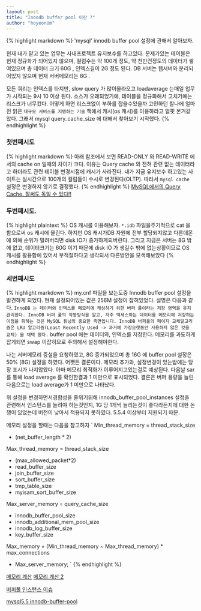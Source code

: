 ```yaml
---
layout: post
title: "Inoodb buffer pool 이란 ?"
author: "hoyeonUm"
---
```

{% highlight markdown %}
'mysql' innodb buffer pool 설정에 관해서 알아보자.


현재 내가 맡고 있는 업무는 사내프로젝트 유지보수를 하고있다.
문제가있는 테이블은 현재 정규화가 되어있지 않으며, 컬럼수는 약 100개 정도,  약 천만건정도의 데이터가 쌓여있으며 총 데이터 크기 60G , 인덱스길이 2G 정도 된다.  DB 서버는 웹서버와 분리되어있지 않으며 현재 서버메모리는 8G .


모든 쿼리는 인덱스를 타지만, slow query 가 많이올라오고 loadaverage 는매일 업무가 시작되는 9시  10 이상 튄다.
소스가 오래되었기에, 테이블을 정규화해서 고치기에는 리스크가 너무컸다. 어떻게 하면 리스크없이 부하를 잡을수있을까 고민하던 찰나에 얼마전 읽은 `대규모 서비스를 지탱하는 기술` 책에서 캐시(os 캐시)를 이용하라고 얼핏 본거같았다. 그래서 mysql query_cache_size 에 대해서 찾아보기 시작했다.
{% endhighlight %}

### 첫번째시도
{% highlight markdown %}
아래 참조에서 보면 READ-ONLY 와 READ-WRITE 에서의 cache on 일때의 차이가 크다. 이유는 Query cache 와 전혀 관련 없는 데이터라고 하더라도 관련 테이블 변경시점에 캐시가 사라진다. 내가 지금 유지보수 하고있는 사이트는 실시간으로 100개의 컬럼들이 수시로 변경된다(OLTP). 따라서 `mysql cache` 설정은 변경하지 않기로 결정했다.
{% endhighlight %}
[MySQL에서의 Query Cache. 잘써도 독일 수 있다!!](http://blog.naver.com/PostView.nhn?blogId=bomyzzang&logNo=220797362103&parentCategoryNo=&categoryNo=10&viewDate=&isShowPopularPosts=true&from=search)


### 두번째시도.
{% highlight plaintext %}
OS 캐시를 이용해보자. `*.idb` 파일을주기적으로  cat 을 함으로써 os 캐시에 올린다. 하지만 OS 캐시가DB 자원에 전부 할당되지않고 다른데몬에 의해 순위가 밀려버리면 disk IO가 증가하게되버린다. 그리고 지금은 서버는 8G 밖에 없고, 데이터크기는 60G 이기 때문에 disk IO 가 생길수 밖에 없는상황이므로 OS 캐시를 활용함에 있어서 부적절하다고 생각되서 다른방안을 모색해보았다
{% endhighlight %}

### 세번째시도
{% highlight markdown %}
my.cnf 파일을 보는도중 Innodb buffer pool 설정을 발견하게 되었다. 현재 설정되어있는 값은 256M 설정이 잡혀있었다.
설명은 다음과 같다.
`InnoDB 는 데이터와 인덱스를 메모리에 캐싱하기 위한 버퍼 풀이라는 저장 영역을 유지 관리한다. InnoDB 버퍼 풀의 작동방식을 알고, 자주 액세스하는 데이터를 메모리에 저장하는 이점을 취하는 것은 MySQL 튜닝의 중요한 측면입니다. InnoDB 버퍼풀의 페이지 교체알고리즘은 LRU 알고리즘(Least Recently Used -> 과거에 가장오랫동안 사용하지 않은 것을 교체) 을 채택
했다.`
buffer pool 에는 데이터와, 인덱스를 저장한다.
메모리를 과도하게 잡게되면 swap 이잡히므로 주의해서 설정해야한다.

나는 서버메모리 증설을 요청하였고, 8G 증가되었으며 총 16G 에 buffer pool 설정은 50% (8G) 설정을 하였다.
어쨋든 결론이다.  메모리 추가와, 설정변경이 있는밤에는 당장 표시가 나지않았다. 아마 메모리 최적화가 이루어지고있는걸로 예상된다.
다음날  sar 를 통해 load average 를 확인한결과 1 미만으로 표시되었다.
결론은 버퍼 용량을 늘린다음으로는 load average가 1 미만으로 나타났다.

위 설정을 변경하면서경합성을 줄위기위해 innodb_buffer_pool_instances 설정을  관련해서 인스턴스를 늘려야 하는것인지,  1G 당 1개씩 늘리는것이 좋다라든지에 대한 논쟁이 있었는데 
버전이 낮아서 적용되지 못하였다. 5.5.4 이상부터 지원되기 때문.

메모리 설정을 할때는 다음을 참고하자
`
Min_thread_memory =
  thread_stack_size
  + (net_buffer_length * 2)

Max_thread_memory =
  thread_stack_size
  + (max_allowed_packet*2)
  + read_buffer_size
  + join_buffer_size
  + sort_buffer_size
  + tmp_table_size
  + myisam_sort_buffer_size

Max_server_memory =
  query_cache_size
  + innodb_buffer_pool_size
  + innodb_additional_mem_pool_size
  + innodb_log_buffer_size
  + key_buffer_size

Max_memory =
  (Min_thread_memory ~ Max_thread_memory) * max_connections
  + Max_server_memory;
`
{% endhighlight %}

[메모리 계산](http://intomysql.blogspot.com/2010/12/mysql_9509.html)
[메모리 계산 2](http://code-factory.tistory.com/m/41)

[버퍼풀 인스턴스 이슈](https://blog.jcole.us/2010/09/28/mysql-swap-insanity-and-the-numa-architecture/)

[mysql5.5 innodb-buffer-pool](https://dev.mysql.com/doc/refman/5.5/en/innodb-buffer-pool.html)

